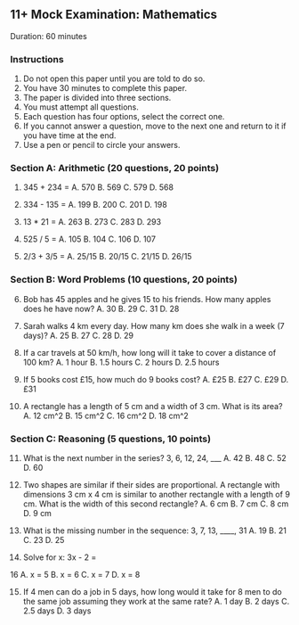 ## 11+ Mock Examination: Mathematics
Duration: 60 minutes

### Instructions
1. Do not open this paper until you are told to do so.
2. You have 30 minutes to complete this paper.
3. The paper is divided into three sections.
4. You must attempt all questions.
5. Each question has four options, select the correct one.
6. If you cannot answer a question, move to the next one and return to it if you have time at the end.
7. Use a pen or pencil to circle your answers.

### Section A: Arithmetic (20 questions, 20 points)

1. 345 + 234 =
   A. 570
   B. 569
   C. 579
   D. 568

2. 334 - 135 =
   A. 199
   B. 200
   C. 201
   D. 198

3. 13 * 21 =
   A. 263
   B. 273
   C. 283
   D. 293

4. 525 / 5 =
   A. 105
   B. 104
   C. 106
   D. 107

5. 2/3 + 3/5 =
   A. 25/15
   B. 20/15
   C. 21/15
   D. 26/15

### Section B: Word Problems (10 questions, 20 points)

6. Bob has 45 apples and he gives 15 to his friends. How many apples does he have now?
   A. 30
   B. 29
   C. 31
   D. 28

7. Sarah walks 4 km every day. How many km does she walk in a week (7 days)?
   A. 25
   B. 27
   C. 28
   D. 29

8. If a car travels at 50 km/h, how long will it take to cover a distance of 100 km?
   A. 1 hour
   B. 1.5 hours
   C. 2 hours
   D. 2.5 hours

9. If 5 books cost £15, how much do 9 books cost?
   A. £25
   B. £27
   C. £29
   D. £31

10. A rectangle has a length of 5 cm and a width of 3 cm. What is its area?
    A. 12 cm^2
    B. 15 cm^2
    C. 16 cm^2
    D. 18 cm^2

### Section C: Reasoning (5 questions, 10 points)

11. What is the next number in the series? 3, 6, 12, 24, ___
    A. 42
    B. 48
    C. 52
    D. 60

12. Two shapes are similar if their sides are proportional. A rectangle with dimensions 3 cm x 4 cm is similar to another rectangle with a length of 9 cm. What is the width of this second rectangle?
    A. 6 cm
    B. 7 cm
    C. 8 cm
    D. 9 cm

13. What is the missing number in the sequence: 3, 7, 13, ____, 31
    A. 19
    B. 21
    C. 23
    D. 25

14. Solve for x: 3x - 2 =

16
A. x = 5
B. x = 6
C. x = 7
D. x = 8

15. If 4 men can do a job in 5 days, how long would it take for 8 men to do the same job assuming they work at the same rate?
    A. 1 day
    B. 2 days
    C. 2.5 days
    D. 3 days